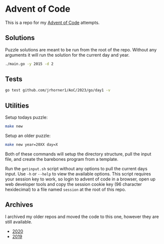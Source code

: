 # Advent of Code

This is a repo for my [Advent of Code](https://adventofcode.com) attempts.

## Solutions

Puzzle solutions are meant to be run from the root of the repo. Without any arguments it will run the solution for the current day and year.

```bash
./main.go -y 2015 -d 2
```

## Tests

```bash
go test github.com/jrhorner1/AoC/2023/go/day1 -v
```

## Utilities

Setup todays puzzle:

```bash
make new
```

Setup an older puzzle:

```bash
make new year=20XX day=X
```

Both of these commands will setup the directory structure, pull the input file, and create the barebones program from a template.  

Run the `getinput.sh` script without any options to pull the current days input. Use `-h` or `--help` to view the available options. This script requires your session key to work, so login to advent of code in a browser, open up web developer tools and copy the session cookie key (96 character hexidecimal) to a file named `session` at the root of this repo.

## Archives

I archived my older repos and moved the code to this one, however they are still available.

* [2020](https://github.com/jrhorner1/aoc2020)
* [2019](https://github.com/jrhorner1/aoc2019)
